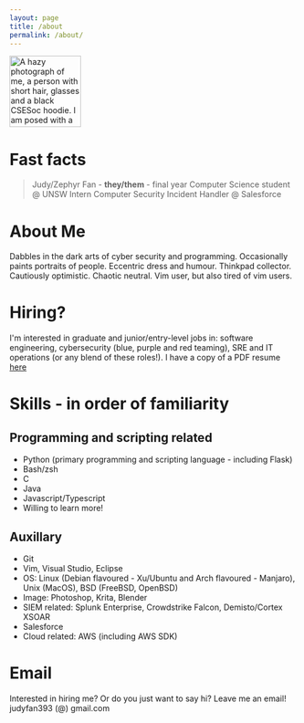 ```yaml
---
layout: page
title: /about
permalink: /about/
---
```


<img src="{{site.github.url}}/assets/img/me.jpg" alt="A hazy photograph of me, a person with short hair, glasses and a black CSESoc hoodie. I am posed with a peace sign" class="avatar" width="125em"/>

# Fast facts
> Judy/Zephyr Fan - **they/them** - final year Computer Science student @ UNSW
> Intern Computer Security Incident Handler @ Salesforce


# About Me 
Dabbles in the dark arts of cyber security and programming. Occasionally paints portraits of people. Eccentric dress and humour.
Thinkpad collector. Cautiously optimistic. Chaotic neutral. Vim user, but also tired of vim users.

# Hiring?
I'm interested in graduate and junior/entry-level jobs in: software engineering, cybersecurity (blue, purple and red teaming), SRE and IT operations (or any blend of these roles!).
I have a copy of a PDF resume [here]({{site.github.url}}/assets/pdf/Resume.pdf) 

# Skills - in order of familiarity 
## Programming and scripting related
- Python (primary programming and scripting language - including Flask)
- Bash/zsh
- C
- Java
- Javascript/Typescript
- Willing to learn more!

## Auxillary
- Git
- Vim, Visual Studio, Eclipse
- OS: Linux (Debian flavoured - Xu/Ubuntu and Arch flavoured - Manjaro), Unix (MacOS), BSD (FreeBSD, OpenBSD)
- Image: Photoshop, Krita, Blender
- SIEM related: Splunk Enterprise, Crowdstrike Falcon, Demisto/Cortex XSOAR
- Salesforce
- Cloud related: AWS (including AWS SDK)

# Email 
Interested in hiring me? Or do you just want to say hi? Leave me an email!
judyfan393 (@) gmail.com

